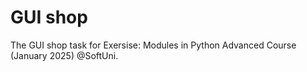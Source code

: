 # GUI shop
The GUI shop task for Exersise: Modules in Python Advanced Course (January 2025) @SoftUni.
